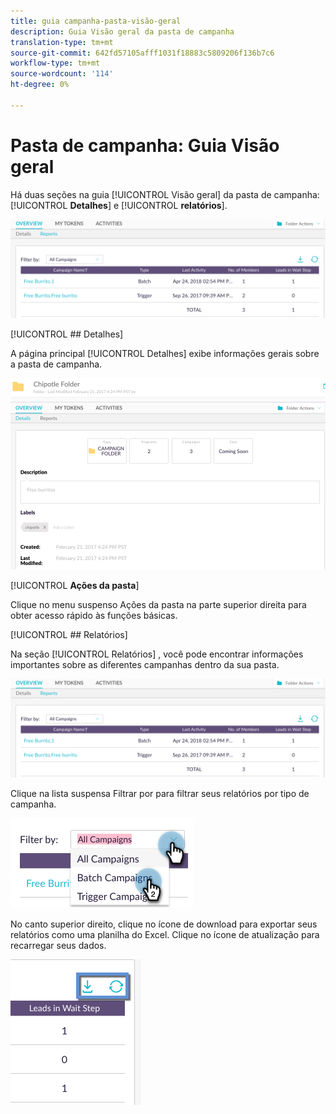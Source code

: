 ```yaml
---
title: guia campanha-pasta-visão-geral
description: Guia Visão geral da pasta de campanha
translation-type: tm+mt
source-git-commit: 642fd57105afff1031f18883c5809206f136b7c6
workflow-type: tm+mt
source-wordcount: '114'
ht-degree: 0%

---
```



# Pasta de campanha: Guia Visão geral

Há duas seções na guia [!UICONTROL Visão geral] da pasta de campanha: [!UICONTROL **Detalhes**] e [!UICONTROL **relatórios**].

![Imagem Um](/help/sky/assets/campaign-folders/campaign-folder-overview-tab/campaign-folder-overview-tab-1.png)

[!UICONTROL ## Detalhes]

A página principal [!UICONTROL Detalhes] exibe informações gerais sobre a pasta de campanha.

![Imagem Um](/help/sky/assets/campaign-folders/campaign-folder-overview-tab/campaign-folder-overview-tab-2.png)

[!UICONTROL **Ações da pasta**]

Clique no menu suspenso Ações da pasta na parte superior direita para obter acesso rápido às funções básicas.

[!UICONTROL ## Relatórios]

Na seção [!UICONTROL Relatórios] , você pode encontrar informações importantes sobre as diferentes campanhas dentro da sua pasta.

![Imagem Um](/help/sky/assets/campaign-folders/campaign-folder-overview-tab/campaign-folder-overview-tab-3.png)

Clique na lista suspensa Filtrar por para filtrar seus relatórios por tipo de campanha.

![Imagem Um](/help/sky/assets/campaign-folders/campaign-folder-overview-tab/campaign-folder-overview-tab-4.png)

No canto superior direito, clique no ícone de download para exportar seus relatórios como uma planilha do Excel. Clique no ícone de atualização para recarregar seus dados.

![Imagem Um](/help/sky/assets/campaign-folders/campaign-folder-overview-tab/campaign-folder-overview-tab-5.png)
